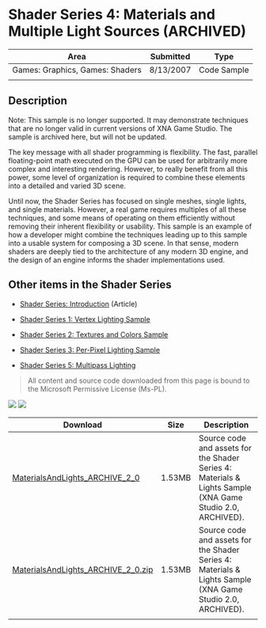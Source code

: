 # Shader Series 4: Materials and Multiple Light Sources (ARCHIVED)

|Area|Submitted|Type|
|-|-|-|
Games: Graphics, Games: Shaders|8/13/2007|Code Sample
||||

## Description

Note: This sample is no longer supported. It may demonstrate techniques that are no longer valid in current versions of XNA Game Studio. The sample is archived here, but will not be updated.

The key message with all shader programming is flexibility. The fast, parallel floating-point math executed on the GPU can be used for arbitrarily more complex and interesting rendering. However, to really benefit from all this power, some level of organization is required to combine these elements into a detailed and varied 3D scene.

Until now, the Shader Series has focused on single meshes, single lights, and single materials. However, a real game requires multiples of all these techniques, and some means of operating on them efficiently without removing their inherent flexibility or usability. This sample is an example of how a developer might combine the techniques leading up to this sample into a usable system for composing a 3D scene. In that sense, modern shaders are deeply tied to the architecture of any modern 3D engine, and the design of an engine informs the shader implementations used.

## Other items in the Shader Series

* [Shader Series: Introduction](https://github.com/simondarksidej/XNAGameStudio/wiki/Shader_Series_Introduction) (Article)

* [Shader Series 1: Vertex Lighting Sample](https://github.com/simondarksidej/XNAGameStudio/wiki/Shader_Series_1_Vertex_Lighting)

* [Shader Series 2: Textures and Colors Sample](https://github.com/simondarksidej/XNAGameStudio/wiki/Shader_Series_2_Textures_and_Colors)

* [Shader Series 3: Per-Pixel Lighting Sample](https://github.com/simondarksidej/XNAGameStudio/wiki/Shader_Series_3_Per-Pixel_Lighting)

* [Shader Series 5: Multipass Lighting](https://github.com/simondarksidej/XNAGameStudio/wiki/Shader_Series_5_Multipass_Lighting)

> All content and source code downloaded from this page is bound to the Microsoft Permissive License (Ms-PL).

![](https://github.com/simondarksidej/XNAGameStudio/blob/master/Images/XNA_Shader4_Materials_MultiLights_01_small.jpg?raw=true)
![](https://github.com/simondarksidej/XNAGameStudio/blob/master/Images/XNA_Shader4_Materials_MultiLights_02_small.jpg?raw=true)

Download | Size | Description
---|---|---|
[MaterialsAndLights_ARCHIVE_2_0](https://github.com/simondarksidej/XNAGameStudio/tree/master/Samples/MaterialsAndLights_ARCHIVE_2_0) | 1.53MB | Source code and assets for the Shader Series 4: Materials & Lights Sample (XNA Game Studio 2.0, ARCHIVED).
[MaterialsAndLights_ARCHIVE_2_0.zip](https://github.com/simondarksidej/XNAGameStudioZips/raw/zips/MaterialsAndLights_ARCHIVE_2_0.zip) | 1.53MB | Source code and assets for the Shader Series 4: Materials & Lights Sample (XNA Game Studio 2.0, ARCHIVED).
||||
